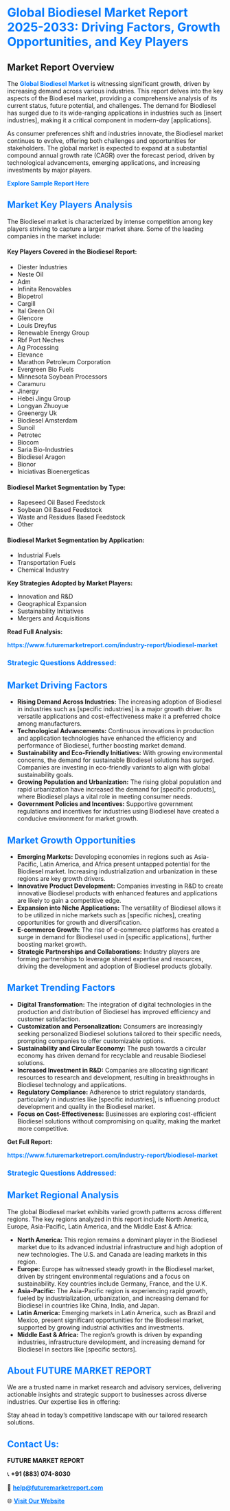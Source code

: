 <h1 style="color: #007BFF;">Global Biodiesel Market Report 2025-2033: Driving Factors, Growth Opportunities, and Key Players</h1>

<section id="overview">
<h2>Market Report Overview</h2>
<p>The <a href="https://www.futuremarketreport.com/industry-report/biodiesel-market" style="color: #007BFF; text-decoration: none;"><strong>Global Biodiesel Market</strong></a> is witnessing significant growth, driven by increasing demand across various industries. This report delves into the key aspects of the Biodiesel market, providing a comprehensive analysis of its current status, future potential, and challenges. The demand for Biodiesel has surged due to its wide-ranging applications in industries such as [insert industries], making it a critical component in modern-day [applications].</p>
<p>As consumer preferences shift and industries innovate, the Biodiesel market continues to evolve, offering both challenges and opportunities for stakeholders. The global market is expected to expand at a substantial compound annual growth rate (CAGR) over the forecast period, driven by technological advancements, emerging applications, and increasing investments by major players.</p>
</section>

<section id="overview">
<p><a href="https://www.futuremarketreport.com/request-sample/reportId=30849" style="color: #007BFF; text-decoration: none;"><strong>Explore Sample Report Here</strong></a></p>
</section>

<section id="key-players">
<h2 style="color: #007BFF;">Market Key Players Analysis</h2>
<p>The Biodiesel market is characterized by intense competition among key players striving to capture a larger market share. Some of the leading companies in the market include:</p>
<h4>Key Players Covered in the Biodiesel Report:</h4>
<ul><li>Diester Industries</li><li>Neste Oil</li><li>Adm</li><li>Infinita Renovables</li><li>Biopetrol</li><li>Cargill</li><li>Ital Green Oil</li><li>Glencore</li><li>Louis Dreyfus</li><li>Renewable Energy Group</li><li>Rbf Port Neches</li><li>Ag Processing</li><li>Elevance</li><li>Marathon Petroleum Corporation</li><li>Evergreen Bio Fuels</li><li>Minnesota Soybean Processors</li><li>Caramuru</li><li>Jinergy</li><li>Hebei Jingu Group</li><li>Longyan Zhuoyue</li><li>Greenergy Uk</li><li>Biodiesel Amsterdam</li><li>Sunoil</li><li>Petrotec</li><li>Biocom</li><li>Saria Bio-Industries</li><li>Biodiesel Aragon</li><li>Bionor</li><li>Iniciativas Bioenergeticas</li></ul>
<h4>Biodiesel Market Segmentation by Type:</h4>
<ul><li>Rapeseed Oil Based Feedstock</li><li>Soybean Oil Based Feedstock</li><li>Waste and Residues Based Feedstock</li><li>Other</li></ul>

<h4>Biodiesel Market Segmentation by Application:</h4>
<ul><li>Industrial Fuels</li><li>Transportation Fuels</li><li>Chemical Industry</li></ul>
<p><strong>Key Strategies Adopted by Market Players:</strong></p>
<ul>
<li>Innovation and R&D</li>
<li>Geographical Expansion</li>
<li>Sustainability Initiatives</li>
<li>Mergers and Acquisitions</li>
</ul>
</section>

<section>
<p><strong>Read Full Analysis: </strong></p><a href="https://www.futuremarketreport.com/industry-report/biodiesel-market" style="color: #007BFF; text-decoration: none;"><strong>https://www.futuremarketreport.com/industry-report/biodiesel-market</strong></a>
<h3 style="color: #007BFF;">Strategic Questions Addressed:</h3>
</section>

<section id="driving-factors">
<h2 style="color: #007BFF;">Market Driving Factors</h2>
<ul>
<li><strong>Rising Demand Across Industries:</strong> The increasing adoption of Biodiesel in industries such as [specific industries] is a major growth driver. Its versatile applications and cost-effectiveness make it a preferred choice among manufacturers.</li>
<li><strong>Technological Advancements:</strong> Continuous innovations in production and application technologies have enhanced the efficiency and performance of Biodiesel, further boosting market demand.</li>
<li><strong>Sustainability and Eco-Friendly Initiatives:</strong> With growing environmental concerns, the demand for sustainable Biodiesel solutions has surged. Companies are investing in eco-friendly variants to align with global sustainability goals.</li>
<li><strong>Growing Population and Urbanization:</strong> The rising global population and rapid urbanization have increased the demand for [specific products], where Biodiesel plays a vital role in meeting consumer needs.</li>
<li><strong>Government Policies and Incentives:</strong> Supportive government regulations and incentives for industries using Biodiesel have created a conducive environment for market growth.</li>
</ul>
</section>

<section id="growth-opportunities">
<h2 style="color: #007BFF;">Market Growth Opportunities</h2>
<ul>
<li><strong>Emerging Markets:</strong> Developing economies in regions such as Asia-Pacific, Latin America, and Africa present untapped potential for the Biodiesel market. Increasing industrialization and urbanization in these regions are key growth drivers.</li>
<li><strong>Innovative Product Development:</strong> Companies investing in R&D to create innovative Biodiesel products with enhanced features and applications are likely to gain a competitive edge.</li>
<li><strong>Expansion into Niche Applications:</strong> The versatility of Biodiesel allows it to be utilized in niche markets such as [specific niches], creating opportunities for growth and diversification.</li>
<li><strong>E-commerce Growth:</strong> The rise of e-commerce platforms has created a surge in demand for Biodiesel used in [specific applications], further boosting market growth.</li>
<li><strong>Strategic Partnerships and Collaborations:</strong> Industry players are forming partnerships to leverage shared expertise and resources, driving the development and adoption of Biodiesel products globally.</li>
</ul>
</section>

<section id="trending-factors">
<h2 style="color: #007BFF;">Market Trending Factors</h2>
<ul>
<li><strong>Digital Transformation:</strong> The integration of digital technologies in the production and distribution of Biodiesel has improved efficiency and customer satisfaction.</li>
<li><strong>Customization and Personalization:</strong> Consumers are increasingly seeking personalized Biodiesel solutions tailored to their specific needs, prompting companies to offer customizable options.</li>
<li><strong>Sustainability and Circular Economy:</strong> The push towards a circular economy has driven demand for recyclable and reusable Biodiesel solutions.</li>
<li><strong>Increased Investment in R&D:</strong> Companies are allocating significant resources to research and development, resulting in breakthroughs in Biodiesel technology and applications.</li>
<li><strong>Regulatory Compliance:</strong> Adherence to strict regulatory standards, particularly in industries like [specific industries], is influencing product development and quality in the Biodiesel market.</li>
<li><strong>Focus on Cost-Effectiveness:</strong> Businesses are exploring cost-efficient Biodiesel solutions without compromising on quality, making the market more competitive.</li>
</ul>
</section>

<section>
<p><strong>Get Full Report: </strong></p><a href="https://www.futuremarketreport.com/industry-report/biodiesel-market" style="color: #007BFF; text-decoration: none;"><strong>https://www.futuremarketreport.com/industry-report/biodiesel-market</strong></a>
<h3 style="color: #007BFF;">Strategic Questions Addressed:</h3>
</section>


<section id="regional-analysis">
<h2 style="color: #007BFF;">Market Regional Analysis</h2>
<p>The global Biodiesel market exhibits varied growth patterns across different regions. The key regions analyzed in this report include North America, Europe, Asia-Pacific, Latin America, and the Middle East & Africa:</p>
<ul>
<li><strong>North America:</strong> This region remains a dominant player in the Biodiesel market due to its advanced industrial infrastructure and high adoption of new technologies. The U.S. and Canada are leading markets in this region.</li>
<li><strong>Europe:</strong> Europe has witnessed steady growth in the Biodiesel market, driven by stringent environmental regulations and a focus on sustainability. Key countries include Germany, France, and the U.K.</li>
<li><strong>Asia-Pacific:</strong> The Asia-Pacific region is experiencing rapid growth, fueled by industrialization, urbanization, and increasing demand for Biodiesel in countries like China, India, and Japan.</li>
<li><strong>Latin America:</strong> Emerging markets in Latin America, such as Brazil and Mexico, present significant opportunities for the Biodiesel market, supported by growing industrial activities and investments.</li>
<li><strong>Middle East & Africa:</strong> The region’s growth is driven by expanding industries, infrastructure development, and increasing demand for Biodiesel in sectors like [specific sectors].</li>
</ul>
</section>

<footer>
<h2 style="color: #007BFF;">About FUTURE MARKET REPORT</h2>
<p>We are a trusted name in market research and advisory services, delivering actionable insights and strategic support to businesses across diverse industries. Our expertise lies in offering:</p>

<p>Stay ahead in today’s competitive landscape with our tailored research solutions.</p>

<h2 style="color: #007BFF;">Contact Us:</h2>
<p><strong>FUTURE MARKET REPORT</strong></p>
<p>📞 <strong>+91 (883) 074-8030</strong></p>
<p>📧 <strong><a href="mailto:help@futuremarketreport.com" style="color: #007BFF;">help@futuremarketreport.com</a></strong></p>
<p>🌐 <strong><a href="https://www.futuremarketreport.com/" style="color: #007BFF;">Visit Our Website</a></strong></p>
</footer>